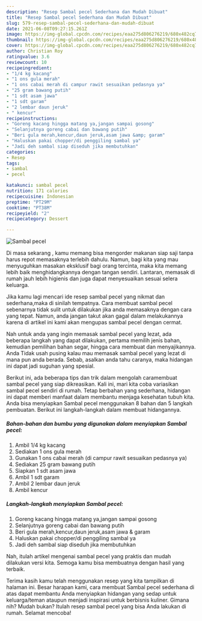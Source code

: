 ```yaml
---
description: "Resep Sambal pecel Sederhana dan Mudah Dibuat"
title: "Resep Sambal pecel Sederhana dan Mudah Dibuat"
slug: 579-resep-sambal-pecel-sederhana-dan-mudah-dibuat
date: 2021-06-08T09:27:15.261Z
image: https://img-global.cpcdn.com/recipes/eaa275d806276219/680x482cq70/sambal-pecel-foto-resep-utama.jpg
thumbnail: https://img-global.cpcdn.com/recipes/eaa275d806276219/680x482cq70/sambal-pecel-foto-resep-utama.jpg
cover: https://img-global.cpcdn.com/recipes/eaa275d806276219/680x482cq70/sambal-pecel-foto-resep-utama.jpg
author: Christian Roy
ratingvalue: 3.6
reviewcount: 10
recipeingredient:
- "1/4 kg kacang"
- "1 ons gula merah"
- "1 ons cabai merah di campur rawit sesuaikan pedasnya ya"
- "25 gram bawang putih"
- "1 sdt asam jawa"
- "1 sdt garam"
- "2 lembar daun jeruk"
- " kencur"
recipeinstructions:
- "Goreng kacang hingga matang ya,jangan sampai gosong"
- "Selanjutnya goreng cabai dan bawang putih"
- "Beri gula merah,kencur,daun jeruk,asam jawa &amp; garam"
- "Haluskan pakai chopper/di penggiling sambal ya"
- "Jadi deh sambal siap diseduh jika membutuhkan"
categories:
- Resep
tags:
- sambal
- pecel

katakunci: sambal pecel 
nutrition: 171 calories
recipecuisine: Indonesian
preptime: "PT29M"
cooktime: "PT38M"
recipeyield: "2"
recipecategory: Dessert

---
```



![Sambal pecel](https://img-global.cpcdn.com/recipes/eaa275d806276219/680x482cq70/sambal-pecel-foto-resep-utama.jpg)

Di masa  sekarang , kamu memang bisa mengorder makanan siap saji tanpa harus repot memasaknya terlebih dahulu. Namun, bagi kita yang mau menyuguhkan masakan eksklusif bagi orang tercinta, maka kita memang lebih baik menghidangkannya dengan tangan sendiri. Lantaran, memasak di rumah jauh lebih higienis dan juga dapat menyesuaikan sesuai selera keluarga.

Jika kamu lagi mencari ide resep sambal pecel yang nikmat dan sederhana,maka di sinilah tempatnya. Cara membuat sambal pecel  sebenarnya tidak sulit untuk dilakukan jika anda memasaknya dengan cara yang tepat. Namun, anda jangan takut akan gagal dalam melakukannya 
karena di artikel ini kami akan mengupas sambal pecel dengan cermat.  



Nah untuk anda yang ingin memasak sambal pecel yang lezat, ada beberapa langkah yang dapat dilakukan, pertama memilih jenis bahan, kemudian pemilihan bahan segar, hingga cara membuat dan menyajikannya. Anda Tidak usah pusing kalau mau memasak sambal pecel yang lezat di mana pun anda berada. Sebab, asalkan anda  tahu caranya, maka hidangan ini dapat jadi suguhan yang spesial.

Berikut ini, ada beberapa tips dan trik dalam mengolah caramembuat sambal pecel yang siap dikreasikan. Kali ini, mari kita coba variasikan sambal pecel sendiri di rumah. Tetap berbahan yang sederhana, hidangan ini dapat memberi manfaat dalam membantu menjaga kesehatan tubuh kita. Anda bisa menyiapkan Sambal pecel menggunakan 8 bahan dan 5 langkah pembuatan. Berikut ini langkah-langkah dalam membuat hidangannya.

<!--inarticleads1-->

##### Bahan-bahan dan bumbu yang digunakan dalam menyiapkan Sambal pecel:

1. Ambil 1/4 kg kacang
1. Sediakan 1 ons gula merah
1. Gunakan 1 ons cabai merah (di campur rawit sesuaikan pedasnya ya)
1. Sediakan 25 gram bawang putih
1. Siapkan 1 sdt asam jawa
1. Ambil 1 sdt garam
1. Ambil 2 lembar daun jeruk
1. Ambil  kencur




<!--inarticleads2-->

##### Langkah-langkah menyiapkan Sambal pecel:

1. Goreng kacang hingga matang ya,jangan sampai gosong
1. Selanjutnya goreng cabai dan bawang putih
1. Beri gula merah,kencur,daun jeruk,asam jawa &amp; garam
1. Haluskan pakai chopper/di penggiling sambal ya
1. Jadi deh sambal siap diseduh jika membutuhkan




Nah, itulah artikel mengenai  sambal pecel  yang praktis dan mudah dilakukan versi kita. Semoga kamu bisa membuatnya dengan hasil yang terbaik. 

Terima kasih kamu telah menggunakan resep yang kita tampilkan di halaman ini. Besar harapan kami, cara membuat  Sambal pecel sederhana di atas dapat membantu Anda menyiapkan hidangan yang sedap untuk keluarga/teman ataupun menjadi inspirasi untuk berbisnis kuliner. Gimana nih? Mudah bukan? Itulah resep sambal pecel yang bisa Anda lakukan di rumah. Selamat mencoba!

